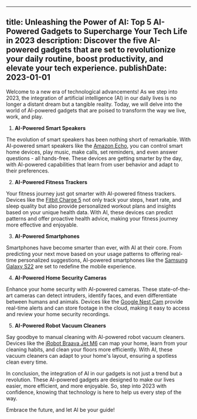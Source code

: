  ---
title: Unleashing the Power of AI: Top 5 AI-Powered Gadgets to Supercharge Your Tech Life in 2023
description: Discover the five AI-powered gadgets that are set to revolutionize your daily routine, boost productivity, and elevate your tech experience.
publishDate: 2023-01-01
---

Welcome to a new era of technological advancements! As we step into 2023, the integration of artificial intelligence (AI) in our daily lives is no longer a distant dream but a tangible reality. Today, we will delve into the world of AI-powered gadgets that are poised to transform the way we live, work, and play.

1. **AI-Powered Smart Speakers**

The evolution of smart speakers has been nothing short of remarkable. With AI-powered smart speakers like the [Amazon Echo](https://amzn.to/3c59tLf), you can control smart home devices, play music, make calls, set reminders, and even answer questions - all hands-free. These devices are getting smarter by the day, with AI-powered capabilities that learn from user behavior and adapt to their preferences.

2. **AI-Powered Fitness Trackers**

Your fitness journey just got smarter with AI-powered fitness trackers. Devices like the [Fitbit Charge 5](https://amzn.to/3s3nD9I) not only track your steps, heart rate, and sleep quality but also provide personalized workout plans and insights based on your unique health data. With AI, these devices can predict patterns and offer proactive health advice, making your fitness journey more effective and enjoyable.

3. **AI-Powered Smartphones**

Smartphones have become smarter than ever, with AI at their core. From predicting your next move based on your usage patterns to offering real-time personalized suggestions, AI-powered smartphones like the [Samsung Galaxy S22](https://amzn.to/3r7R7yS) are set to redefine the mobile experience.

4. **AI-Powered Home Security Cameras**

Enhance your home security with AI-powered cameras. These state-of-the-art cameras can detect intruders, identify faces, and even differentiate between humans and animals. Devices like the [Google Nest Cam](https://amzn.to/3s113hS) provide real-time alerts and can store footage in the cloud, making it easy to access and review your home security recordings.

5. **AI-Powered Robot Vacuum Cleaners**

Say goodbye to manual cleaning with AI-powered robot vacuum cleaners. Devices like the [iRobot Braava Jet M6](https://amzn.to/3s113hS) can map your home, learn from your cleaning habits, and clean your floors more efficiently. With AI, these vacuum cleaners can adapt to your home's layout, ensuring a spotless clean every time.

In conclusion, the integration of AI in our gadgets is not just a trend but a revolution. These AI-powered gadgets are designed to make our lives easier, more efficient, and more enjoyable. So, step into 2023 with confidence, knowing that technology is here to help us every step of the way.

Embrace the future, and let AI be your guide!